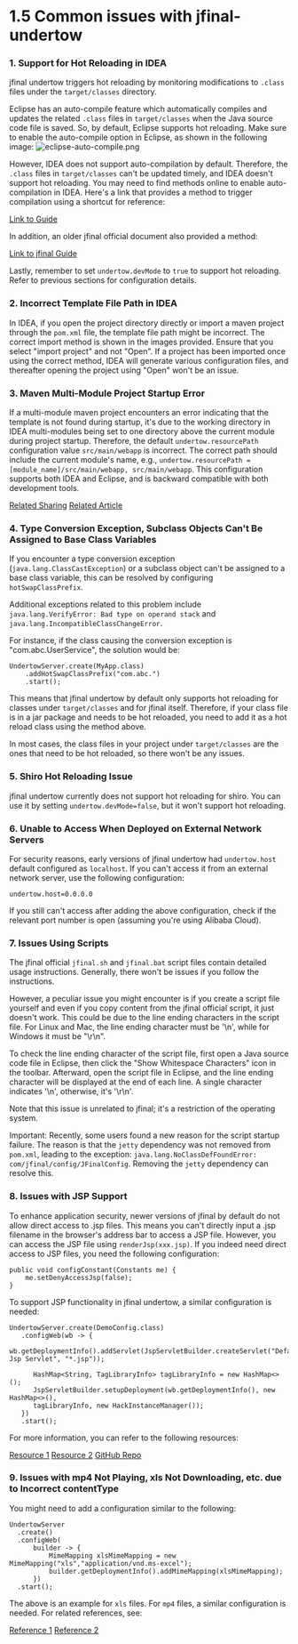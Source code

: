 # 1.5 Common issues with jfinal-undertow
### 1. Support for Hot Reloading in IDEA
jfinal undertow triggers hot reloading by monitoring modifications to `.class` files under the `target/classes` directory.

Eclipse has an auto-compile feature which automatically compiles and updates the related `.class` files in `target/classes` when the Java source code file is saved. So, by default, Eclipse supports hot reloading. Make sure to enable the auto-compile option in Eclipse, as shown in the following image:
![eclipse-auto-compile.png](/jfinal-doc/1.5/1_20181216215841.png)

However, IDEA does not support auto-compilation by default. Therefore, the `.class` files in `target/classes` can't be updated timely, and IDEA doesn't support hot reloading. You may need to find methods online to enable auto-compilation in IDEA. Here's a link that provides a method to trigger compilation using a shortcut for reference:

[Link to Guide](https://my.oschina.net/fdblog/blog/172229)

In addition, an older jfinal official document also provided a method:

[Link to jfinal Guide](https://www.jfinal.com/share/1357)

Lastly, remember to set `undertow.devMode` to `true` to support hot reloading. Refer to previous sections for configuration details.

### 2. Incorrect Template File Path in IDEA
In IDEA, if you open the project directory directly or import a maven project through the `pom.xml` file, the template file path might be incorrect. The correct import method is shown in the images provided. Ensure that you select "import project" and not "Open". If a project has been imported once using the correct method, IDEA will generate various configuration files, and thereafter opening the project using "Open" won't be an issue.

### 3. Maven Multi-Module Project Startup Error
If a multi-module maven project encounters an error indicating that the template is not found during startup, it's due to the working directory in IDEA multi-modules being set to one directory above the current module during project startup. Therefore, the default `undertow.resourcePath` configuration value `src/main/webapp` is incorrect. The correct path should include the current module's name, e.g., `undertow.resourcePath = [module_name]/src/main/webapp, src/main/webapp`. This configuration supports both IDEA and Eclipse, and is backward compatible with both development tools.

[Related Sharing](http://www.jfinal.com/share/1285)
[Related Article](https://my.oschina.net/imlzw/blog/3106769)

### 4. Type Conversion Exception, Subclass Objects Can't Be Assigned to Base Class Variables
If you encounter a type conversion exception (`java.lang.ClassCastException`) or a subclass object can't be assigned to a base class variable, this can be resolved by configuring `hotSwapClassPrefix`.

Additional exceptions related to this problem include `java.lang.VerifyError: Bad type on operand stack` and `java.lang.IncompatibleClassChangeError`.

For instance, if the class causing the conversion exception is "com.abc.UserService", the solution would be:
```
UndertowServer.create(MyApp.class)
    .addHotSwapClassPrefix("com.abc.")
    .start();
```
This means that jfinal undertow by default only supports hot reloading for classes under `target/classes` and for jfinal itself. Therefore, if your class file is in a jar package and needs to be hot reloaded, you need to add it as a hot reload class using the method above.

In most cases, the class files in your project under `target/classes` are the ones that need to be hot reloaded, so there won't be any issues.

### 5. Shiro Hot Reloading Issue
jfinal undertow currently does not support hot reloading for shiro. You can use it by setting `undertow.devMode=false`, but it won't support hot reloading.

### 6. Unable to Access When Deployed on External Network Servers
For security reasons, early versions of jfinal undertow had `undertow.host` default configured as `localhost`. If you can't access it from an external network server, use the following configuration:
```
undertow.host=0.0.0.0
```
If you still can't access after adding the above configuration, check if the relevant port number is open (assuming you're using Alibaba Cloud).

### 7. Issues Using Scripts
The jfinal official `jfinal.sh` and `jfinal.bat` script files contain detailed usage instructions. Generally, there won't be issues if you follow the instructions. 

However, a peculiar issue you might encounter is if you create a script file yourself and even if you copy content from the jfinal official script, it just doesn't work. This could be due to the line ending characters in the script file. For Linux and Mac, the line ending character must be '\n', while for Windows it must be "\r\n".

To check the line ending character of the script file, first open a Java source code file in Eclipse, then click the "Show Whitespace Characters" icon in the toolbar. Afterward, open the script file in Eclipse, and the line ending character will be displayed at the end of each line. A single character indicates '\n', otherwise, it's '\r\n'.

Note that this issue is unrelated to jfinal; it's a restriction of the operating system.

Important: Recently, some users found a new reason for the script startup failure. The reason is that the `jetty` dependency was not removed from `pom.xml`, leading to the exception: `java.lang.NoClassDefFoundError: com/jfinal/config/JFinalConfig`. Removing the `jetty` dependency can resolve this.

### 8. Issues with JSP Support
To enhance application security, newer versions of jfinal by default do not allow direct access to .jsp files. This means you can't directly input a .jsp filename in the browser's address bar to access a JSP file. However, you can access the JSP file using `renderJsp(xxx.jsp)`. If you indeed need direct access to JSP files, you need the following configuration:

```
public void configConstant(Constants me) {
    me.setDenyAccessJsp(false);
}
```

To support JSP functionality in jfinal undertow, a similar configuration is needed:

```
UndertowServer.create(DemoConfig.class)
   .configWeb(wb -> {
      wb.getDeploymentInfo().addServlet(JspServletBuilder.createServlet("Default Jsp Servlet", "*.jsp"));
 
      HashMap<String, TagLibraryInfo> tagLibraryInfo = new HashMap<>();
      JspServletBuilder.setupDeployment(wb.getDeploymentInfo(), new HashMap<>(),
      tagLibraryInfo, new HackInstanceManager());
   })
   .start();
```

For more information, you can refer to the following resources:

[Resource 1](https://jfinal.com/share/1890)
[Resource 2](https://jfinal.com/share/1899)
[GitHub Repo](https://github.com/shanmine/undertow-jsp-demo.git)

### 9. Issues with mp4 Not Playing, xls Not Downloading, etc. due to Incorrect contentType
You might need to add a configuration similar to the following:

```
UndertowServer
  .create()
  .configWeb(
      builder -> {
          MimeMapping xlsMimeMapping = new MimeMapping("xls","application/vnd.ms-excel");
          builder.getDeploymentInfo().addMimeMapping(xlsMimeMapping);
      })
  .start();
```

The above is an example for `xls` files. For `mp4` files, a similar configuration is needed. For related references, see:

[Reference 1](https://jfinal.com/feedback/7237)
[Reference 2](https://gitee.com/jfinal/jfinal-undertow/issues/I1FIBH)